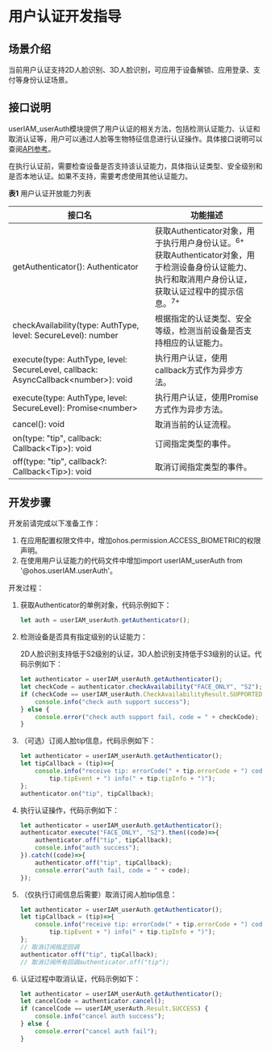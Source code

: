 # 用户认证开发指导

## 场景介绍

当前用户认证支持2D人脸识别、3D人脸识别，可应用于设备解锁、应用登录、支付等身份认证场景。

## 接口说明

userIAM_userAuth模块提供了用户认证的相关方法，包括检测认证能力、认证和取消认证等，用户可以通过人脸等生物特征信息进行认证操作。具体接口说明可以查阅[API参考](../reference/apis/js-apis-useriam-userauth.md)。

在执行认证前，需要检查设备是否支持该认证能力，具体指认证类型、安全级别和是否本地认证。如果不支持，需要考虑使用其他认证能力。

**表1** 用户认证开放能力列表

| 接口名                                                       | 功能描述                                                     |
| ------------------------------------------------------------ | ------------------------------------------------------------ |
| getAuthenticator(): Authenticator                            | 获取Authenticator对象，用于执行用户身份认证。<sup>6+</sup><br>获取Authenticator对象，用于检测设备身份认证能力、执行和取消用户身份认证，获取认证过程中的提示信息。<sup>7+</sup> |
| checkAvailability(type: AuthType, level: SecureLevel): number | 根据指定的认证类型、安全等级，检测当前设备是否支持相应的认证能力。 |
| execute(type: AuthType, level: SecureLevel, callback: AsyncCallback\<number>): void | 执行用户认证，使用callback方式作为异步方法。                 |
| execute(type: AuthType, level: SecureLevel): Promise\<number> | 执行用户认证，使用Promise方式作为异步方法。                  |
| cancel(): void                                               | 取消当前的认证流程。                                         |
| on(type: "tip", callback: Callback\<Tip>): void              | 订阅指定类型的事件。                                         |
| off(type: "tip", callback?: Callback\<Tip>): void            | 取消订阅指定类型的事件。                                     |

## 开发步骤

开发前请完成以下准备工作：

1. 在应用配置权限文件中，增加ohos.permission.ACCESS_BIOMETRIC的权限声明。
2. 在使用用户认证能力的代码文件中增加import userIAM_userAuth from '@ohos.userIAM.userAuth'。

开发过程：

1. 获取Authenticator的单例对象，代码示例如下：

   ```js
   let auth = userIAM_userAuth.getAuthenticator();
   ```

2. 检测设备是否具有指定级别的认证能力：

   2D人脸识别支持低于S2级别的认证，3D人脸识别支持低于S3级别的认证。代码示例如下：

   ```js
   let authenticator = userIAM_userAuth.getAuthenticator();
   let checkCode = authenticator.checkAvailability("FACE_ONLY", "S2");
   if (checkCode == userIAM_userAuth.CheckAvailabilityResult.SUPPORTED) {
       console.info("check auth support success");
   } else {
       console.error("check auth support fail, code = " + checkCode);
   }
   ```

3. （可选）订阅人脸tip信息，代码示例如下：

   ```js
   let authenticator = userIAM_userAuth.getAuthenticator();
   let tipCallback = (tip)=>{
       console.info("receive tip: errorCode(" + tip.errorCode + ") code(" + tip.tipCode +") event(" +
           tip.tipEvent + ") info(" + tip.tipInfo + ")");
   };
   authenticator.on("tip", tipCallback);
   ```

4. 执行认证操作，代码示例如下：

   ```js
   let authenticator = userIAM_userAuth.getAuthenticator();
   authenticator.execute("FACE_ONLY", "S2").then((code)=>{
       authenticator.off("tip", tipCallback);
       console.info("auth success");
   }).catch((code)=>{
       authenticator.off("tip", tipCallback);
       console.error("auth fail, code = " + code);
   });
   ```

5. （仅执行订阅信息后需要）取消订阅人脸tip信息：

   ```js
   let authenticator = userIAM_userAuth.getAuthenticator();
   let tipCallback = (tip)=>{
       console.info("receive tip: errorCode(" + tip.errorCode + ") code(" + tip.tipCode + ") event(" +
           tip.tipEvent + ") info(" + tip.tipInfo + ")");
   };
   // 取消订阅指定回调
   authenticator.off("tip", tipCallback);
   // 取消订阅所有回调authenticator.off("tip");
   ```

6. 认证过程中取消认证，代码示例如下：

   ```js
   let authenticator = userIAM_userAuth.getAuthenticator();
   let cancelCode = authenticator.cancel();
   if (cancelCode == userIAM_userAuth.Result.SUCCESS) {
       console.info("cancel auth success");
   } else {
       console.error("cancel auth fail");
   }
   ```
